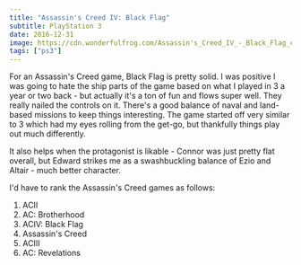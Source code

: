 ```yaml
---
title: "Assassin's Creed IV: Black Flag"
subtitle: PlayStation 3
date: 2016-12-31
image: https://cdn.wonderfulfrog.com/Assassin's_Creed_IV_-_Black_Flag_cover.jpg
tags: ["ps3"]
---
```


For an Assassin's Creed game, Black Flag is pretty solid. I was positive I was going to hate the ship parts of the game based on what I played in 3 a year or two back - but actually it's a ton of fun and flows super well. They really nailed the controls on it. There's a good balance of naval and land-based missions to keep things interesting. The game started off very similar to 3 which had my eyes rolling from the get-go, but thankfully things play out much differently.

It also helps when the protagonist is likable - Connor was just pretty flat overall, but Edward strikes me as a swashbuckling balance of Ezio and Altair - much better character.

I'd have to rank the Assassin's Creed games as follows:

1) ACII
2) AC: Brotherhood
3) ACIV: Black Flag
4) Assassin's Creed
5) ACIII
6) AC: Revelations
